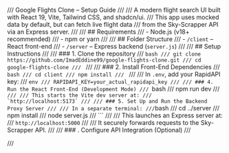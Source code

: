 /// Google Flights Clone – Setup Guide
///
/// A modern flight search UI built with React 19, Vite, Tailwind CSS, and shadcn/ui.
/// This app uses mocked data by default, but can fetch live flight data
/// from the Sky-Scrapper API via an Express server.
///
/// ## Requirements
/// - Node.js (v18+ recommended)
/// - npm or yarn
///
/// ## Folder Structure
/// - `/client` – React front-end
/// - `/server` – Express backend (`server.js`)
///
/// ## Setup Instructions
///
/// ### 1. Clone the repository
/// ```bash
/// git clone https://github.com/ImadEddine99/google-flights-clone.git
/// cd google-flights-clone
/// ```
///
/// ### 2. Install Front-End Dependencies
/// ```bash
/// cd client
/// npm install
/// ```
///
/// In `.env`, add your RapidAPI key:
/// ```env
/// RAPIDAPI_KEY=your_actual_rapidapi_key
///
/// ### 4. Run the React Front-End (Development Mode)
/// ```bash
/// npm run dev
/// ```
///
/// This starts the Vite dev server at:
/// `http://localhost:5173`
///
/// ### 5. Set Up and Run the Backend Proxy Server
///
/// In a separate terminal:
/// ```bash
/// cd ../server
/// npm install
/// node server.js
/// ```
///
/// This launches an Express server at:
/// `http://localhost:5000`
///
/// It securely forwards requests to the Sky-Scrapper API.
///
/// ### . Configure API Integration (Optional)
///

///
